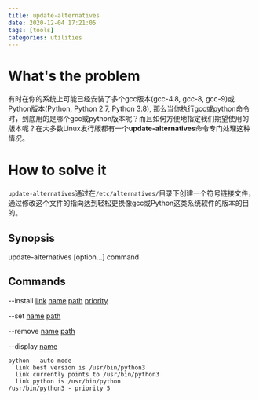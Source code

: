 ```yaml
---
title: update-alternatives
date: 2020-12-04 17:21:05
tags: [tools]
categories: utilities
---
```


# What's the problem
有时在你的系统上可能已经安装了多个gcc版本(gcc-4.8, gcc-8, gcc-9)或Python版本(Python, Python 2.7, Python 3.8), 那么当你执行gcc或python命令时，到底用的是哪个gcc或python版本呢？而且如何方便地指定我们期望使用的版本呢？在大多数Linux发行版都有一个**update-alternatives**命令专门处理这种情况。

<!--more-->

# How to solve it
`update-alternatives`通过在`/etc/alternatives/`目录下创建一个符号链接文件，通过修改这个文件的指向达到轻松更换像gcc或Python这类系统软件的版本的目的。

## Synopsis

update-alternatives [option...] command

## Commands

--install <u>link</u> <u>name</u> <u>path</u> <u>priority</u>

--set <u>name</u> <u>path</u>

--remove <u>name</u> <u>path</u>

--display <u>name</u>
```ascii update-alternatives --display python
python - auto mode
  link best version is /usr/bin/python3
  link currently points to /usr/bin/python3
  link python is /usr/bin/python
/usr/bin/python3 - priority 5
```

